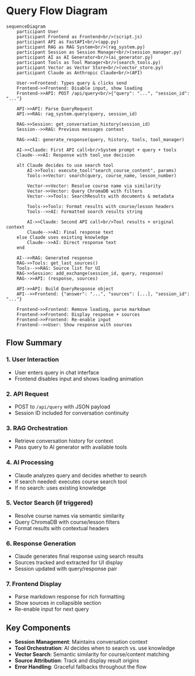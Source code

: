 # Query Flow Diagram

```mermaid
sequenceDiagram
    participant User
    participant Frontend as Frontend<br/>(script.js)
    participant API as FastAPI<br/>(app.py)
    participant RAG as RAG System<br/>(rag_system.py)
    participant Session as Session Manager<br/>(session_manager.py)
    participant AI as AI Generator<br/>(ai_generator.py)
    participant Tools as Tool Manager<br/>(search_tools.py)
    participant Vector as Vector Store<br/>(vector_store.py)
    participant Claude as Anthropic Claude<br/>(API)

    User->>Frontend: Types query & clicks send
    Frontend->>Frontend: Disable input, show loading
    Frontend->>API: POST /api/query<br/>{"query": "...", "session_id": "..."}
    
    API->>API: Parse QueryRequest
    API->>RAG: rag_system.query(query, session_id)
    
    RAG->>Session: get_conversation_history(session_id)
    Session-->>RAG: Previous messages context
    
    RAG->>AI: generate_response(query, history, tools, tool_manager)
    
    AI->>Claude: First API call<br/>System prompt + query + tools
    Claude-->>AI: Response with tool_use decision
    
    alt Claude decides to use search tool
        AI->>Tools: execute_tool("search_course_content", params)
        Tools->>Vector: search(query, course_name, lesson_number)
        
        Vector->>Vector: Resolve course name via similarity
        Vector->>Vector: Query ChromaDB with filters
        Vector-->>Tools: SearchResults with documents & metadata
        
        Tools->>Tools: Format results with course/lesson headers
        Tools-->>AI: Formatted search results string
        
        AI->>Claude: Second API call<br/>Tool results + original context
        Claude-->>AI: Final response text
    else Claude uses existing knowledge
        Claude-->>AI: Direct response text
    end
    
    AI-->>RAG: Generated response
    RAG->>Tools: get_last_sources()
    Tools-->>RAG: Source list for UI
    RAG->>Session: add_exchange(session_id, query, response)
    RAG-->>API: (response, sources)
    
    API->>API: Build QueryResponse object
    API-->>Frontend: {"answer": "...", "sources": [...], "session_id": "..."}
    
    Frontend->>Frontend: Remove loading, parse markdown
    Frontend->>Frontend: Display response + sources
    Frontend->>Frontend: Re-enable input
    Frontend-->>User: Show response with sources
```

## Flow Summary

### 1. **User Interaction**
- User enters query in chat interface
- Frontend disables input and shows loading animation

### 2. **API Request**
- POST to `/api/query` with JSON payload
- Session ID included for conversation continuity

### 3. **RAG Orchestration**
- Retrieve conversation history for context
- Pass query to AI generator with available tools

### 4. **AI Processing**
- Claude analyzes query and decides whether to search
- If search needed: executes course search tool
- If no search: uses existing knowledge

### 5. **Vector Search** (if triggered)
- Resolve course names via semantic similarity
- Query ChromaDB with course/lesson filters
- Format results with contextual headers

### 6. **Response Generation**
- Claude generates final response using search results
- Sources tracked and extracted for UI display
- Session updated with query/response pair

### 7. **Frontend Display**
- Parse markdown response for rich formatting
- Show sources in collapsible section
- Re-enable input for next query

## Key Components

- **Session Management**: Maintains conversation context
- **Tool Orchestration**: AI decides when to search vs. use knowledge  
- **Vector Search**: Semantic similarity for course/content matching
- **Source Attribution**: Track and display result origins
- **Error Handling**: Graceful fallbacks throughout the flow